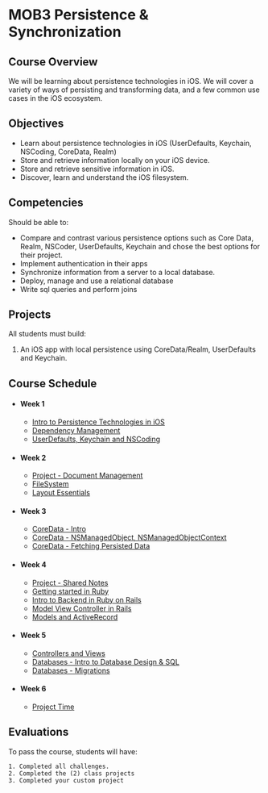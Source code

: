 # MOB3 Persistence & Synchronization

## Course Overview

We will be learning about persistence technologies in iOS. We will cover a variety of ways of persisting and transforming data, and a few common use cases in the iOS ecosystem.

## Objectives

- Learn about persistence technologies in iOS (UserDefaults, Keychain, NSCoding, CoreData, Realm)
- Store and retrieve information locally on your iOS device.
- Store and retrieve sensitive information in iOS.
- Discover, learn and understand the iOS filesystem.

## Competencies

Should be able to:

- Compare and contrast various persistence options such as Core Data, Realm, NSCoder, UserDefaults, Keychain and chose the best options for their project.
- Implement authentication in their apps
- Synchronize information from a server to a local database.
- Deploy, manage and use a relational database
- Write sql queries and perform joins

## Projects

All students must build:

1. An iOS app with local persistence using CoreData/Realm, UserDefaults and Keychain.

## Course Schedule

- #### Week 1
    - [Intro to Persistence Technologies in iOS](00-Intro-to-Persistence-Technologies)
    - [Dependency Management](01-Intro-To-Dependency-Management)
    - [UserDefaults, Keychain and NSCoding](02-UserDefaults-Keychain-NSCoding)
    
- #### Week 2
    - [Project - Document Management](Project-Document-Management)
    - [FileSystem](03-FileSystem)
    - [Layout Essentials](06-Layout-Essentials)
    
- #### Week 3
    - [CoreData - Intro](03-Intro-to-CoreData)
    - [CoreData - NSManagedObject, NSManagedObjectContext](04-CoreData-NSManagedObject)
    - [CoreData - Fetching Persisted Data](05-Intro-to-CoreData)

- #### Week 4
    - [Project - Shared Notes](08-Project-Shared-Notes)
    - [Getting started in Ruby](10-Basic-Ruby)
    - [Intro to Backend in Ruby on Rails](11-Intro-To-Ruby-On-Rails)
    - [Model View Controller in Rails](12-MVC-in-Rails)
    - [Models and ActiveRecord](13-Active-Record)
    
- #### Week 5
    - [Controllers and Views]()
    - [Databases - Intro to Database Design & SQL](02-Intro-to-Database-Design)
    - [Databases - Migrations](04-Migrations)
    
- #### Week 6
    - [Project Time](08-Custom-Project)

## Evaluations

To pass the course, students will have:

    1. Completed all challenges.
    2. Completed the (2) class projects
    3. Completed your custom project
